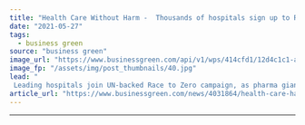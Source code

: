 ```yaml
---
title: "Health Care Without Harm -  Thousands of hospitals sign up to Race to Zero campaign"
date: "2021-05-27"
tags: 
  - business green
source: "business green"
image_url: "https://www.businessgreen.com/api/v1/wps/414cfd1/12d4c1c1-a289-4a55-b95a-2dacf0535043/7/surgery-doctors-medical-health-185x114.jpg"
image_fp: "/assets/img/post_thumbnails/40.jpg"
lead: "
 Leading hospitals join UN-backed Race to Zero campaign, as pharma giant GSK confirms role as COP26 partner  ..."
article_url: "https://www.businessgreen.com/news/4031864/health-care-harm-thousands-hospitals-sign-race-zero-campaign"
---
```


---
